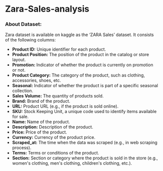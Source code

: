 # Zara-Sales-analysis

### About Dataset:
Zara dataset is available on kaggle as the ‘ZARA Sales’ dataset. It consists of the following columns:

- **Product ID:** Unique identifier for each product.
- **Product Position:** The position of the product in the catalog or store layout.
- **Promotion:** Indicator of whether the product is currently on promotion or not.
- **Product Category:** The category of the product, such as clothing, accessories, shoes, etc.
- **Seasonal:** Indicator of whether the product is part of a specific seasonal collection.
- **Sales Volume:** The quantity of products sold.
- **Brand:** Brand of the product.
- **URL:** Product URL (e.g., if the product is sold online).
- **SKU:** Stock Keeping Unit, a unique code used to identify items available for sale.
- **Name:** Name of the product.
- **Description:** Description of the product.
- **Price:** Price of the product.
- **Currency:** Currency of the product price.
- **Scraped_at:** The time when the data was scraped (e.g., in web scraping process).
- **Terms:** Terms or conditions of the product.
- **Section:** Section or category where the product is sold in the store (e.g., women's clothing, men's clothing, children's clothing, etc.).
